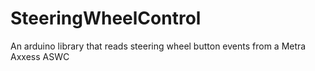 # SteeringWheelControl
An arduino library that reads steering wheel button events from a Metra Axxess ASWC
